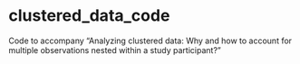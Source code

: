 # clustered_data_code
Code to accompany “Analyzing clustered data: Why and how to account for multiple observations nested within a study participant?”
